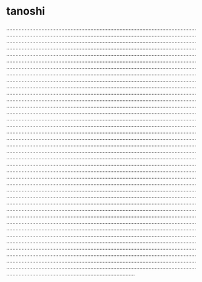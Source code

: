 # tanoshi
............................................................................................................................................................................................................................................................................................................................................................................................................................................................................................................................................................................................................................................................................................................................................................................................................................................................................................................................................................................................................................................................................................................................................................................................................................................................................................................................................................................................................................................................................................................................................................................................................................................................................................................................................................................................................................................................................................................................................................................................................................................................................................................................................................................................................................................................................................................................................................................................................................................................................................................................................................................................................................................................................................................................................................................................................................................................................................................................................................................................................................................................................................................................................................................................................................................................................................................................................................................................................................................................................................................................................................................................................................................................................................................................................................................................................................................................................................................................................................................................................................................................................................................................................................................................................................................................................................................................................................................................................................................................................................................................................................................................................................................................................................................................................................................................................................................................................................................................................................................................